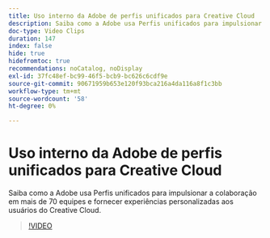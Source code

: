 ```yaml
---
title: Uso interno da Adobe de perfis unificados para Creative Cloud
description: Saiba como a Adobe usa Perfis unificados para impulsionar a colaboração em mais de 70 equipes e fornecer experiências personalizadas aos usuários do Creative Cloud.
doc-type: Video Clips
duration: 147
index: false
hide: true
hidefromtoc: true
recommendations: noCatalog, noDisplay
exl-id: 37fc48ef-bc99-46f5-bcb9-bc626c6cdf9e
source-git-commit: 90671959b653e120f93bca216a4da116a8f1c3bb
workflow-type: tm+mt
source-wordcount: '58'
ht-degree: 0%

---
```


# Uso interno da Adobe de perfis unificados para Creative Cloud

Saiba como a Adobe usa Perfis unificados para impulsionar a colaboração em mais de 70 equipes e fornecer experiências personalizadas aos usuários do Creative Cloud.

<!-- 62_S655_3442541_146_adobes-internal-use-of-unified-profiles-for-creative-cloud -->
>[!VIDEO](https://video.tv.adobe.com/v/3459676/?learn=on&enablevpops=true&captions=por_br)
